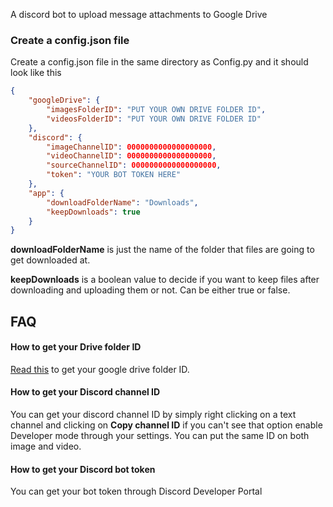 A discord bot to upload message attachments to Google Drive


### Create a config.json file

Create a config.json file in the same directory as Config.py and it should look like this
```json
{
    "googleDrive": {
        "imagesFolderID": "PUT YOUR OWN DRIVE FOLDER ID",
        "videosFolderID": "PUT YOUR OWN DRIVE FOLDER ID"
    },
    "discord": {
        "imageChannelID": 0000000000000000000,
        "videoChannelID": 0000000000000000000,
        "sourceChannelID": 0000000000000000000,
        "token": "YOUR BOT TOKEN HERE"
    },
    "app": {
        "downloadFolderName": "Downloads",
        "keepDownloads": true
    }
}
```

**downloadFolderName** is just the name of the folder that files are going to get downloaded at.

**keepDownloads** is a boolean value to decide if you want to keep files after downloading and uploading them or not. Can be either true or false.

## FAQ

#### **How to get your Drive folder ID**

[Read this](https://pythonhosted.org/PyDrive/filelist.html#get-all-files-which-matches-the-query) to get your google drive folder ID.

#### **How to get your Discord channel ID**

You can get your discord channel ID by simply right clicking on a text channel and clicking on **Copy channel ID** if you can't see that option enable Developer mode through your settings. You can put the same ID on both image and video.

#### **How to get your Discord bot token**

You can get your bot token through Discord Developer Portal


